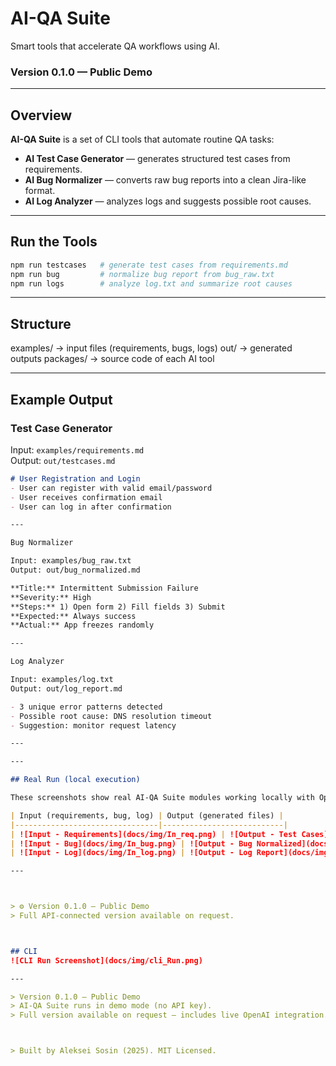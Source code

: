 # AI-QA Suite 
Smart tools that accelerate QA workflows using AI.

### Version 0.1.0 — Public Demo

---

## Overview
**AI-QA Suite** is a set of CLI tools that automate routine QA tasks:
- **AI Test Case Generator** — generates structured test cases from requirements.
- **AI Bug Normalizer** — converts raw bug reports into a clean Jira-like format.
- **AI Log Analyzer** — analyzes logs and suggests possible root causes.

---

## Run the Tools

```bash
npm run testcases   # generate test cases from requirements.md
npm run bug         # normalize bug report from bug_raw.txt
npm run logs        # analyze log.txt and summarize root causes
```
---

## Structure

examples/ → input files (requirements, bugs, logs)
out/      → generated outputs
packages/ → source code of each AI tool

---

## Example Output

### Test Case Generator
Input: `examples/requirements.md`  
Output: `out/testcases.md`

```md
# User Registration and Login
- User can register with valid email/password
- User receives confirmation email
- User can log in after confirmation

---

Bug Normalizer

Input: examples/bug_raw.txt
Output: out/bug_normalized.md

**Title:** Intermittent Submission Failure  
**Severity:** High  
**Steps:** 1) Open form 2) Fill fields 3) Submit  
**Expected:** Always success  
**Actual:** App freezes randomly

---

Log Analyzer

Input: examples/log.txt
Output: out/log_report.md

- 3 unique error patterns detected  
- Possible root cause: DNS resolution timeout  
- Suggestion: monitor request latency

---

---

## Real Run (local execution)

These screenshots show real AI-QA Suite modules working locally with OpenAI API connected.

| Input (requirements, bug, log) | Output (generated files) |
|--------------------------------|---------------------------|
| ![Input - Requirements](docs/img/In_req.png) | ![Output - Test Cases](docs/img/out_Req.png) |
| ![Input - Bug](docs/img/In_bug.png) | ![Output - Bug Normalized](docs/img/out_Bug.png) |
| ![Input - Log](docs/img/In_log.png) | ![Output - Log Report](docs/img/out_Log.png) |

---



> ⚙️ Version 0.1.0 — Public Demo  
> Full API-connected version available on request.



## CLI 
![CLI Run Screenshot](docs/img/cli_Run.png)

---

> Version 0.1.0 — Public Demo  
> AI-QA Suite runs in demo mode (no API key).
> Full version available on request — includes live OpenAI integration.



> Built by Aleksei Sosin (2025). MIT Licensed.